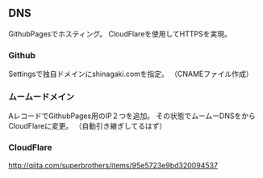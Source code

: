 ## DNS

GithubPagesでホスティング。
CloudFlareを使用してHTTPSを実現。


### Github

Settingsで独自ドメインにshinagaki.comを指定。
（CNAMEファイル作成）

### ムームードメイン

AレコードでGithubPages用のIP２つを追加。
その状態でムームーDNSをからCloudFlareに変更。
（自動引き継ぎしてるはず）

### CloudFlare

http://qiita.com/superbrothers/items/95e5723e9bd320094537



